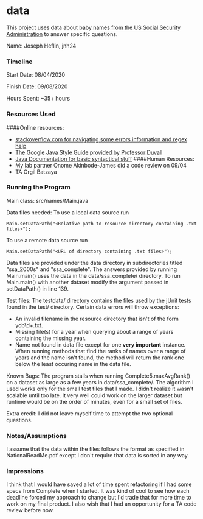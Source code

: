 data
====

This project uses data about [baby names from the US Social Security Administration](https://www.ssa.gov/oact/babynames/limits.html) to answer specific questions. 


Name: Joseph Heflin, jnh24

### Timeline

Start Date: 08/04/2020

Finish Date: 09/08/2020

Hours Spent: ~35+ hours

### Resources Used
####Online resources:
- [stackoverflow.com for navigating some errors information and regex help](https://stackoverflow.com/)
- [The Google Java Style Guide provided by Professor Duvall](https://google.github.io/styleguide/javaguide.html)
- [Java Documentation for basic syntactical stuff](https://docs.oracle.com/javase/8/docs/api/index.html)
####Human Resources:
- My lab partner Onome Akinbode-James did a code review on 09/04
- TA Orgil Batzaya

### Running the Program

Main class: src/names/Main.java

Data files needed: 
To use a local  data source run
~~~
Main.setDataPath("<Relative path to resource directory containing .txt files>");
~~~
To use a remote data source run
~~~
Main.setDataPath("<URL of directory containing .txt files>");
~~~
Data files are provided under the data directory in subdirectories titled "ssa_2000s" and "ssa_complete". The answers provided by running Main.main() uses the data in the data/ssa_complete/ directory. To run Main.main() with another dataset modify the argument passed in setDataPath() in line 139.

Test files:
The testdata/ directory contains the files used by the jUnit tests found in the test/ directory.
Certain data errors will throw exceptions:
- An invalid filename in the resource directory that isn't of the form yob\d+.txt.
- Missing file(s) for a year when querying about a range of years containing the missing year.
- Name not found in data file except for one **very important** instance. When running methods that find the ranks of names over a range of years and the name isn't found, the method will return the rank one below the least occuring name in the data file.

Known Bugs:
The program stalls when running Complete5.maxAvgRank() on a dataset as large as a few years in data/ssa_complete/. The algorithm I used works only for the small test files that I made. I didn't realize it wasn't scalable until too late. It very well could work on the larger dataset but runtime would be on the order of minutes, even for a small set of files.

Extra credit:
I did not leave myself time to attempt the two optional questions.


### Notes/Assumptions
I assume that the data within the files follows the format as specified in NationalReadMe.pdf except I don't require that data is sorted in any way.

### Impressions
I think that I would have saved a lot of time spent refactoring if I had some specs from Complete when I started. It was kind of cool to see how each deadline forced my approach to change but I'd trade that for more time to work on my final product. I also wish that I had an opportunity for a TA code review before now.

